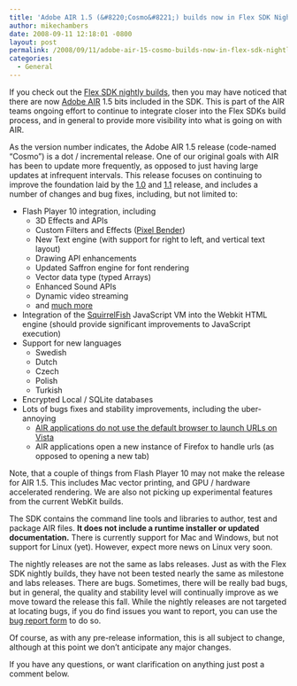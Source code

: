 ```yaml
---
title: 'Adobe AIR 1.5 (&#8220;Cosmo&#8221;) builds now in Flex SDK Nightly builds'
author: mikechambers
date: 2008-09-11 12:18:01 -0800
layout: post
permalink: /2008/09/11/adobe-air-15-cosmo-builds-now-in-flex-sdk-nightly-builds/
categories:
  - General
---
```



If you check out the [Flex SDK nightly builds][1], then you may have noticed that there are now [Adobe AIR][2] 1.5 bits included in the SDK. This is part of the AIR teams ongoing effort to continue to integrate closer into the Flex SDKs build process, and in general to provide more visibility into what is going on with AIR.

As the version number indicates, the Adobe AIR 1.5 release (code-named &#8220;Cosmo&#8221;) is a dot / incremental release. One of our original goals with AIR has been to update more frequently, as opposed to just having large updates at infrequent intervals. This release focuses on continuing to improve the foundation laid by the [1.0][3] and [1.1][4] release, and includes a number of changes and bug fixes, including, but not limited to:  
<!--more-->

*   Flash Player 10 integration, including 
    *   3D Effects and APIs
    *   Custom Filters and Effects ([Pixel Bender][5])
    *   New Text engine (with support for right to left, and vertical text layout)
    *   Drawing API enhancements
    *   Updated Saffron engine for font rendering
    *   Vector data type (typed Arrays)
    *   Enhanced Sound APIs
    *   Dynamic video streaming
    *   and [much more][6]
*   Integration of the [SquirrelFish][7] JavaScript VM into the Webkit HTML engine (should provide significant improvements to JavaScript execution)
*   Support for new languages 
    *   Swedish
    *   Dutch
    *   Czech
    *   Polish
    *   Turkish
*   Encrypted Local / SQLite databases
*   Lots of bugs fixes and stability improvements, including the uber-annoying 
    *   [AIR applications do not use the default browser to launch URLs on Vista][8]
    *   AIR applications open a new instance of Firefox to handle urls (as opposed to opening a new tab)

Note, that a couple of things from Flash Player 10 may not make the release for AIR 1.5. This includes Mac vector printing, and GPU / hardware accelerated rendering. We are also not picking up experimental features from the current WebKit builds.

The SDK contains the command line tools and libraries to author, test and package AIR files. **It does not include a runtime installer or updated documentation.** There is currently support for Mac and Windows, but not support for Linux (yet). However, expect more news on Linux very soon. 

The nightly releases are not the same as labs releases. Just as with the Flex SDK nightly builds, they have not been tested nearly the same as milestone and labs releases. There are bugs. Sometimes, there will be really bad bugs, but in general, the quality and stability level will continually improve as we move toward the release this fall. While the nightly releases are not targeted at locating bugs, if you do find issues you want to report, you can use the [bug report form][9] to do so.

Of course, as with any pre-release information, this is all subject to change, although at this point we don&#8217;t anticipate any major changes.

If you have any questions, or want clarification on anything just post a comment below.

 [1]: http://opensource.adobe.com/wiki/display/flexsdk/Download+Flex+3
 [2]: http://www.adobe.com/go/air
 [3]: http://kb.adobe.com/selfservice/viewContent.do?externalId=kb403153
 [4]: http://kb.adobe.com/selfservice/viewContent.do?externalId=kb403978
 [5]: http://labs.adobe.com/wiki/index.php/Pixel_Bender_Toolkit
 [6]: http://www.adobe.com/devnet/logged_in/jchurch_flashplayer10.html
 [7]: http://webkit.org/blog/189/announcing-squirrelfish/
 [8]: http://www.mikechambers.com/blog/2008/07/09/adobe-air-firefox-issue-on-vista/
 [9]: http://www.adobe.com/cfusion/mmform/index.cfm?name=wishform